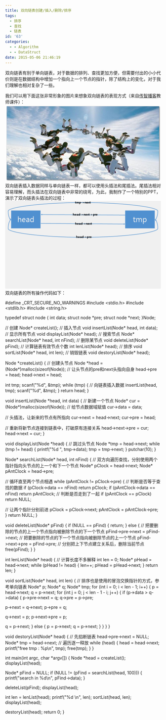 ```yaml
---
title: 双向链表创建/插入/删除/排序
tags:
  - 排序
  - 查找
  - 链表
id: '63'
categories:
  - - Algorithm
  - - DataStruct
date: 2015-05-06 21:46:19
---
```


双向链表有别于单向链表，对于数据的排列、查找更加方便，但需要付出的小小代价则是在数据结构中增加一个指向上一个节点的指针，除了结构上的变化，对于我们理解也相对复杂了一些。
<!-- more -->
我们可以用下面这张非常形象的图片来想象双向链表的表现方式（来自[传智播客](http://www.itcast.cn)教师课件）： [![2015-05-06_213347](/images/2015/05/2015-05-06_213347.png)](/images/2015/05/2015-05-06_213347.png) 双向链表插入数据同样与单向链表一样，都可以使用头插法和尾插法。尾插法相对容易理解，而头插法在双向链表中非常的绕弯，为此，我制作了一个特别的PPT，演示了双向链表头插法的过程： [![2015-05-06_212942](/images/2015/05/2015-05-06_212942.gif)](/images/2015/05/2015-05-06_212942.gif) 双向链表的所有操作代码如下：

#define \_CRT\_SECURE\_NO\_WARNINGS
#include <stdio.h>
#include <stdlib.h>
#include <string.h>

typedef struct node
{
int data;
struct node \*pre;
struct node \*next;
}Node;

// 创建
Node\* createList();
// 插入节点
void insertList(Node\* head, int data);
// 显示所有节点
void displayList(Node\* head);
// 搜索节点
Node\* searchList(Node\* head, int nFind);
// 删除某节点
void deleteList(Node\* pFind);
// 计算链表有效节点个数
int lenList(Node\* head);
// 排序
void sortList(Node\* head, int len);
// 销毁链表
void destoryList(Node\* head);

Node \*createList()
{
// 创建头节点
Node \*head = (Node\*)malloc(sizeof(Node));
// 让头节点的pre和next头指向自身
head->pre = head;
head->next = head;

int tmp;
scanf("%d", &tmp);
while (tmp)
{
// 向链表插入数据
insertList(head, tmp);
scanf("%d", &tmp);
}
return head;
}

void insertList(Node \*head, int data)
{
// 新建一个节点
Node\* cur = (Node\*)malloc(sizeof(Node));
// 给节点数据域赋值
cur->data = data;

// 头插法，让新来的节点有所指向
cur->next = head->next;
cur->pre  = head;

// 重新将新节点连接到链表中，打破原有连接关系
head->next->pre = cur;
head->next = cur;
}

void displayList(Node \*head)
{
// 跳过头节点
Node \*tmp = head->next;
while (tmp != head)
{
printf("%d ", tmp->data);
tmp = tmp->next;
}
putchar(10);
}

Node\* searchList(Node\* head, int nFind)
{
// 双方向遍历查找，分别使用两个指针指向头节点的上一个和下一个节点
Node\* pClock = head->next;
Node\* pAntClock = head->pre;

// 循环直至两个节点相遇
while (pAntClock != pClock->pre)
{
// 判断是否等于查找的数据
if (pClock->data == nFind)
return pClock;
if (pAntClock->data == nFind)
return pAntClock;
// 判断是否走到了一起
if (pAntClock == pClock)
return NULL;

// 让两个指针分别前进
pClock = pClock->next;
pAntClock = pAntClock->pre;
}
return NULL;
}

void deleteList(Node\* pFind)
{
if (NULL == pFind)
{
return;
}
else
{
// 把要删除的节点的上一个节点指向被删除节点的下一个节点
pFind->pre->next = pFind->next;
// 把要删除的节点的下一个节点指向被删除节点的上一个节点
pFind->next->pre = pFind->pre;
// 分别把上下节点建立关系后，删除当前节点
free(pFind);
}
}

int lenList(Node\* head)
{
// 计算长度不多解释
int len = 0;
Node\* pHead = head->next;
while (pHead != head)
{
len++;
pHead = pHead->next;
}
return len;
}

void sortList(Node\* head, int len)
{
// 排序也是使用的冒泡交换指针的方式，参考单向链表
Node\* p;
Node\* q;
Node\* tmp;
for (int i = 0; i < len - 1; i++)
{
p = head->next;
q = p->next;
for (int j = 0; j < len - 1 - i; j++)
{
if (p->data > q->data)
{
p->pre->next = q;
q->pre = p->pre;

p->next = q->next;
p->pre = q;

q->next = p;
p->next->pre = p;

q = p->next;
}
else
{
p = p->next;
q = p->next;
}
}
}
}

void destoryList(Node\* head)
{
// 先掐断链表
head->pre->next = NULL;
Node\* tmp = head->next;
// 遍历逐一释放
while (head)
{
head = head->next;
printf("free tmp : %p\\n", tmp);
free(tmp);
}
}

int main(int argc, char \*argv\[\])
{
Node \*head = createList();
displayList(head);

Node\* pFind = NULL;
if (NULL != (pFind = searchList(head, 100)))
{
printf("search in %d\\n", pFind->data);
}

deleteList(pFind);
displayList(head);

int len = lenList(head);
printf("%d \\n", len);
sortList(head, len);
displayList(head);

destoryList(head);
return 0;
}